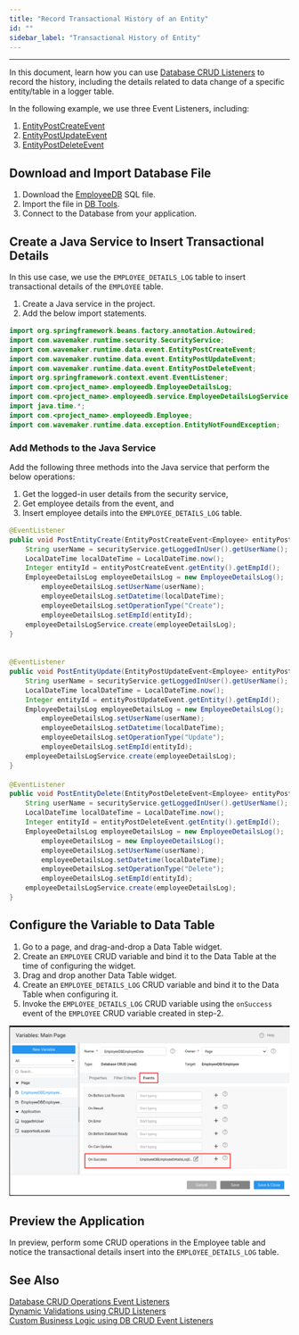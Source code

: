 ```yaml
---
title: "Record Transactional History of an Entity"
id: ""
sidebar_label: "Transactional History of Entity"
---
```

---

In this document, learn how you can use [Database CRUD Listeners](/learn/app-development/services/database-crud-event-listeners) to record the history, including the details related to data change of a specific entity/table in a logger table.

In the following example, we use three Event Listeners, including:

1. [EntityPostCreateEvent](https://github.com/wavemaker/wavemaker-app-runtime-services/blob/master/wavemaker-app-runtime-core/src/main/java/com/wavemaker/runtime/data/event/EntityPostCreateEvent.java)
2. [EntityPostUpdateEvent](https://github.com/wavemaker/wavemaker-app-runtime-services/blob/master/wavemaker-app-runtime-core/src/main/java/com/wavemaker/runtime/data/event/EntityPostUpdateEvent.java)
3. [EntityPostDeleteEvent](https://github.com/wavemaker/wavemaker-app-runtime-services/blob/master/wavemaker-app-runtime-core/src/main/java/com/wavemaker/runtime/data/event/EntityPostDeleteEvent.java)

## Download and Import Database File

1. Download the [EmployeeDB](/learn/assets/Audithistory-using-crudListeners/EmployeeDB_dump.sql) SQL file. 
2. Import the file in [DB Tools](/learn/app-development/services/database-tools#db-scripts).
3. Connect to the Database from your application. 

## Create a Java Service to Insert Transactional Details

In this use case, we use the `EMPLOYEE_DETAILS_LOG` table to insert transactional details of the `EMPLOYEE` table.

1. Create a Java service in the project.
2. Add the below import statements.

```java
import org.springframework.beans.factory.annotation.Autowired;
import com.wavemaker.runtime.security.SecurityService;
import com.wavemaker.runtime.data.event.EntityPostCreateEvent;
import com.wavemaker.runtime.data.event.EntityPostUpdateEvent;
import com.wavemaker.runtime.data.event.EntityPostDeleteEvent;
import org.springframework.context.event.EventListener;
import com.<project_name>.employeedb.EmployeeDetailsLog;
import com.<project_name>.employeedb.service.EmployeeDetailsLogService;
import java.time.*;
import com.<project_name>.employeedb.Employee;
import com.wavemaker.runtime.data.exception.EntityNotFoundException;
```

### Add Methods to the Java Service

Add the following three methods into the Java service that perform the below operations:

1. Get the logged-in user details from the security service,
2. Get employee details from the event, and
3. Insert employee details into the `EMPLOYEE_DETAILS_LOG` table.

```java
@EventListener
public void PostEntityCreate(EntityPostCreateEvent<Employee> entityPostCreateEvent) {
    String userName = securityService.getLoggedInUser().getUserName();
    LocalDateTime localDateTime = LocalDateTime.now();
    Integer entityId = entityPostCreateEvent.getEntity().getEmpId();
    EmployeeDetailsLog employeeDetailsLog = new EmployeeDetailsLog();
        employeeDetailsLog.setUserName(userName);
        employeeDetailsLog.setDatetime(localDateTime);
        employeeDetailsLog.setOperationType("Create");
        employeeDetailsLog.setEmpId(entityId);
    employeeDetailsLogService.create(employeeDetailsLog);
}


@EventListener
public void PostEntityUpdate(EntityPostUpdateEvent<Employee> entityPostUpdateEvent) {
    String userName = securityService.getLoggedInUser().getUserName();
    LocalDateTime localDateTime = LocalDateTime.now();
    Integer entityId = entityPostUpdateEvent.getEntity().getEmpId();
    EmployeeDetailsLog employeeDetailsLog = new EmployeeDetailsLog();
        employeeDetailsLog.setUserName(userName);
        employeeDetailsLog.setDatetime(localDateTime);
        employeeDetailsLog.setOperationType("Update");
        employeeDetailsLog.setEmpId(entityId);
    employeeDetailsLogService.create(employeeDetailsLog);
}

@EventListener
public void PostEntityDelete(EntityPostDeleteEvent<Employee> entityPostDeleteEvent) {
    String userName = securityService.getLoggedInUser().getUserName();
    LocalDateTime localDateTime = LocalDateTime.now();
    Integer entityId = entityPostDeleteEvent.getEntity().getEmpId();
    EmployeeDetailsLog employeeDetailsLog = new EmployeeDetailsLog();
        employeeDetailsLog = new EmployeeDetailsLog();
        employeeDetailsLog.setUserName(userName);
        employeeDetailsLog.setDatetime(localDateTime);
        employeeDetailsLog.setOperationType("Delete");
        employeeDetailsLog.setEmpId(entityId);
    employeeDetailsLogService.create(employeeDetailsLog);
}     
```

## Configure the Variable to Data Table

1. Go to a page, and drag-and-drop a Data Table widget.
2. Create an `EMPLOYEE` CRUD variable and bind it to the Data Table at the time of configuring the widget. 
3. Drag and drop another Data Table widget.
4. Create an `EMPLOYEE_DETAILS_LOG` CRUD variable and bind it to the Data Table when configuring it.
5. Invoke the `EMPLOYEE_DETAILS_LOG` CRUD variable using the `onSuccess` event of the `EMPLOYEE` CRUD variable created in step-2.

![on success event](/learn/assets/crud-on-success-event.png)

## Preview the Application

In preview, perform some CRUD operations in the Employee table and notice the transactional details insert into the `EMPLOYEE_DETAILS_LOG` table.

## See Also

[Database CRUD Operations Event Listeners](/learn/app-development/services/database-crud-event-listeners)  
[Dynamic Validations using CRUD Listeners](/learn/how-tos/validations-using-crudListeners)  
[Custom Business Logic using DB CRUD Event Listeners](/learn/how-tos/custom-business-logic-using-crud-event-listeners)  